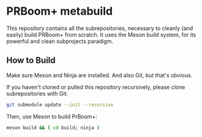 # PRBoom+ metabuild

This repository contains all the subrepositories, necessary
to cleanly (and easily) build PRBoom+ from scratch. It uses
the Meson build system, for its powerful and clean subprojects
paradigm.

## How to Build

Make sure Meson and Ninja are installed. And also Git, but
that's obvious.

If you haven't cloned or pulled this repository recursively,
please clone subrepositories with Git:

```sh
git submodule update --init --recursive
```

Then, use Meson to build PrBoom+:

```sh
meson build && ( cd build; ninja )
```